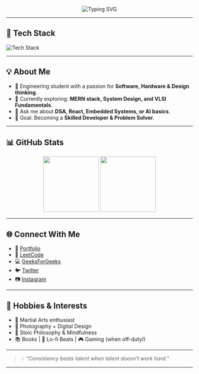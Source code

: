 <p align="center">
  <img src="https://readme-typing-svg.demolab.com?font=Fira+Code&duration=3000&pause=1000&color=00FEEF&center=true&vCenter=true&multiline=true&width=435&height=80&lines=Hey+there!+I'm+Das.;A+Passionate+Developer+%26+Engineer.;Welcome+to+my+GitHub+Universe!+🚀" alt="Typing SVG" />
</p>

---

## 🚀 Tech Stack

<img src="https://skillicons.dev/icons?i=cpp,java,python,react,tailwind,git,github,linux,vscode,html,css,js" alt="Tech Stack" />

---

## 💡 About Me
- 🧠 Engineering student with a passion for **Software, Hardware & Design thinking**.
- 🔭 Currently exploring: **MERN stack, System Design, and VLSI Fundamentals**.
- 💬 Ask me about **DSA, React, Embedded Systems, or AI basics**.
- 🎯 Goal: Becoming a **Skilled Developer & Problem Solver**.

---

## 📊 GitHub Stats
<div align="center">
  <img src="https://github-readme-stats.vercel.app/api?username=YourGitHubUsername&show_icons=true&theme=radical" height="150"/>
  <img src="https://github-readme-stats.vercel.app/api/top-langs/?username=YourGitHubUsername&layout=compact&theme=radical" height="150"/>
</div>

---

## 🌐 Connect With Me
- 💼 [Portfolio](https://your-portfolio-link.com)
- 🏹 [LeetCode](https://leetcode.com/YourLeetCodeUsername/)
- 💻 [GeeksForGeeks](https://auth.geeksforgeeks.org/user/YourGFGUsername/)
- 🐦 [Twitter](https://twitter.com/YourTwitterHandle)  
- 📷 [Instagram](https://instagram.com/YourInstaHandle)  

---

## 🎯 Hobbies & Interests
- 🥋 Martial Arts enthusiast
- 📸 Photography + Digital Design
- 🧘 Stoic Philosophy & Mindfulness
- 📚 Books | 🎵 Lo-fi Beats | 🎮 Gaming (when off-duty!)

---

> 💡 *“Consistency beats talent when talent doesn't work hard.”*

---

